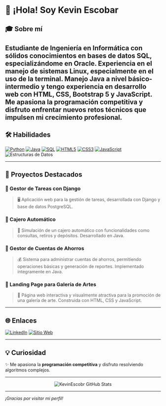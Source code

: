 # 👋 ¡Hola! Soy **Kevin Escobar**

<!-- Puedes agregar tu banner personalizado aquí si lo deseas -->
<!-- ![Banner](https://imgur.com/your-banner-image.png) -->

## 🎓 Sobre mí

Estudiante de **Ingeniería en Informática** con sólidos conocimientos en bases de datos SQL, especializándome en Oracle. Experiencia en el manejo de sistemas Linux, especialmente en el uso de la terminal. Manejo **Java** a nivel básico-intermedio y tengo experiencia en desarrollo web con **HTML**, **CSS**, **Bootstrap 5** y **JavaScript**. Me apasiona la programación competitiva y disfruto enfrentar nuevos retos técnicos que impulsen mi crecimiento profesional.
---

## 🛠 Habilidades

[![Python](https://img.shields.io/badge/Python-3776AB?style=for-the-badge&logo=python&logoColor=white)](#)
[![Java](https://img.shields.io/badge/Java-007396?style=for-the-badge&logo=java&logoColor=white)](#)
[![SQL](https://img.shields.io/badge/SQL-4479A1?style=for-the-badge&logo=postgresql&logoColor=white)](#)
[![HTML5](https://img.shields.io/badge/HTML5-E34F26?style=for-the-badge&logo=html5&logoColor=white)](#)
[![CSS3](https://img.shields.io/badge/CSS3-1572B6?style=for-the-badge&logo=css3&logoColor=white)](#)
[![JavaScript](https://img.shields.io/badge/JavaScript-F7DF1E?style=for-the-badge&logo=javascript&logoColor=black)](#)
![Estructuras de Datos](https://img.shields.io/badge/Estructuras%20de%20Datos-blue?style=for-the-badge)

---

## 🚀 Proyectos Destacados

### 📌 Gestor de Tareas con Django
> 🖥️ Aplicación web para la gestión de tareas, desarrollada con Django y base de datos PostgreSQL.

### 📌 Cajero Automático
> 🏧 Simulación de un cajero automático con funcionalidades como consultas, retiros y depósitos. Desarrollado en Java.

### 📌 Gestor de Cuentas de Ahorros
> 💰 Sistema para administrar cuentas de ahorros, permitiendo operaciones básicas y generación de reportes. Implementado íntegramente en Java.

### 📌 Landing Page para Galería de Artes
> 🎨 Página web interactiva y visualmente atractiva para la promoción de una galería de arte. Construida con HTML, CSS y JavaScript.

---

## 🌐 Enlaces

[![LinkedIn](https://img.shields.io/badge/LinkedIn-0A66C2?style=for-the-badge&logo=linkedin&logoColor=white)](https://linkedin.com/in/tuusuario)
[![Sitio Web](https://img.shields.io/badge/Web-222222?style=for-the-badge&logo=About.me&logoColor=white)](https://tusitioweb.com)

---

## 💡 Curiosidad
✨ Me apasiona la **programación competitiva** y disfruto resolviendo algoritmos complejos.

---

<p align="center">
  <img src="https://github-readme-stats.vercel.app/api?username=KevinEscobr&show_icons=true&theme=radical" alt="KevinEscobr GitHub Stats" />
</p>

---

*¡Gracias por visitar mi perfil!*
